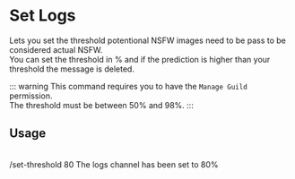 # Set Logs

Lets you set the threshold potentional NSFW images need to be pass to be considered actual NSFW.<br />
You can set the threshold in % and if the prediction is higher than your threshold the message is deleted.

::: warning
This command requires you to have the `Manage Guild` permission.<br />
The threshold must be between 50% and 98%.
:::

## Usage

<br />
<DiscordMessages>
	<DiscordMessage profile="user">
		/set-threshold 80
	</DiscordMessage>
	<DiscordMessage profile="bot">
		The logs channel has been set to 80%
	</DiscordMessage>
</DiscordMessages>
